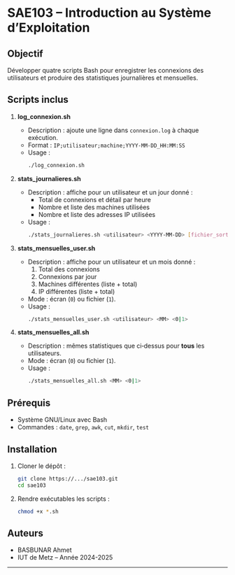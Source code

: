 # SAE103 – Introduction au Système d’Exploitation

## Objectif
Développer quatre scripts Bash pour enregistrer les connexions des utilisateurs et produire des statistiques journalières et mensuelles.

## Scripts inclus

1. **log_connexion.sh**  
   - Description : ajoute une ligne dans `connexion.log` à chaque exécution.  
   - Format : `IP;utilisateur;machine;YYYY-MM-DD_HH:MM:SS`  
   - Usage :
     ```bash
     ./log_connexion.sh
     ```

2. **stats_journalieres.sh**  
   - Description : affiche pour un utilisateur et un jour donné :
     - Total de connexions et détail par heure
     - Nombre et liste des machines utilisées
     - Nombre et liste des adresses IP utilisées
   - Usage :
     ```bash
     ./stats_journalieres.sh <utilisateur> <YYYY-MM-DD> [fichier_sortie]
     ```

3. **stats_mensuelles_user.sh**  
   - Description : affiche pour un utilisateur et un mois donné :
     1. Total des connexions
     2. Connexions par jour
     3. Machines différentes (liste + total)
     4. IP différentes (liste + total)
   - Mode : écran (`0`) ou fichier (`1`).  
   - Usage :
     ```bash
     ./stats_mensuelles_user.sh <utilisateur> <MM> <0|1>
     ```

4. **stats_mensuelles_all.sh**  
   - Description : mêmes statistiques que ci‑dessus pour **tous** les utilisateurs.  
   - Mode : écran (`0`) ou fichier (`1`).  
   - Usage :
     ```bash
     ./stats_mensuelles_all.sh <MM> <0|1>
     ```

## Prérequis
- Système GNU/Linux avec Bash
- Commandes : `date`, `grep`, `awk`, `cut`, `mkdir`, `test`

## Installation
1. Cloner le dépôt :
   ```bash
   git clone https://.../sae103.git
   cd sae103
   
2. Rendre exécutables les scripts :

   ```bash
   chmod +x *.sh
   ```

## Auteurs

* BASBUNAR Ahmet
* IUT de Metz – Année 2024-2025

---
